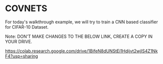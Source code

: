 # COVNETS
For today's walkthrough example, we will try to train a CNN based classifier for CIFAR-10 Dataset. 

Note: DON'T MAKE CHANGES TO THE BELOW LINK, CREATE A COPY IN YOUR DRIVE.

https://colab.research.google.com/drive/1BifeN8dUNStEi1Hdijvt2wjIS4Z1NkF4?usp=sharing